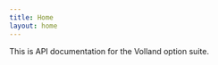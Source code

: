 ```yaml
---
title: Home
layout: home
---
```


This is API documentation for the Volland option suite.

[Volland option suite]: https://vol.land/
